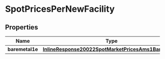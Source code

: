 
# SpotPricesPerNewFacility

## Properties
Name | Type | Description | Notes
------------ | ------------- | ------------- | -------------
**baremetal1e** | [**InlineResponse20022SpotMarketPricesAms1Baremetal0**](InlineResponse20022SpotMarketPricesAms1Baremetal0.md) |  |  [optional]



